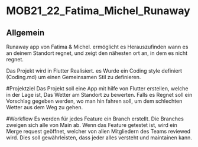 # MOB21_22_Fatima_Michel_Runaway

## Allgemein
Runaway app von Fatima & Michel. ermöglicht es Herauszufinden wann es an deinem Standort regnet, und zeigt den nähesten ort an, in dem es nicht regnet.  

Das Projekt wird in Flutter Realisiert. es Wurde ein Coding style definiert (Coding.md) um einen Gemeinsamen Stil zu definieren. 

#Projektziel 
Das Projekt soll eine App mit hilfe von Flutter erstellen, welche in der Lage ist, Das Wetter am Standort zu bewerten. Falls es Regnet soll ein Vorschlag gegeben werden, wo man hin fahren soll, um dem schlechten Wetter aus dem Weg zu gehen. 

#Workflow
Es werden für jedes Feature ein Branch erstellt. Die Branches zweigen sich alle von Main ab. Wenn das Feature getestet ist, wird ein Merge request geöffnet, welcher von allen Mitgliedern des Teams reviewed wird. Dies soll gewährleisten, dass jeder alles versteht und maintainen kann.

